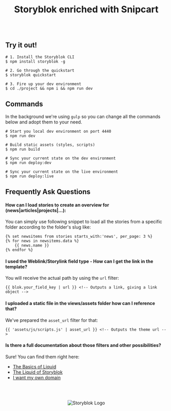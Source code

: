 <p align="center">
  <h1 align="center">Storyblok enriched with Snipcart</h1>
</p>
<br><br>


## Try it out!

```
# 1. Install the Storyblok CLI
$ npm install storyblok -g

# 2. Go through the quickstart
$ storyblok quickstart

# 3. Fire up your dev environment
$ cd ./project && npm i && npm run dev
```

## Commands

In the background we're using `gulp` so you can change all the commands below and adopt them to your need.
```
# Start you local dev environment on port 4440
$ npm run dev

# Build static assets (styles, scripts)
$ npm run build

# Sync your current state on the dev environment
$ npm run deploy:dev

# Sync your current state on the live environment
$ npm run deploy:live
```

## Frequently Ask Questions

#### How can I load stories to create an overview for (news|articles|projects|...): 

You can simply use following snippet to load all the stories from a specific folder according to the folder's slug like:

```
{% set newsitems from stories starts_with:'news', per_page: 3 %}
{% for news in newsitems.data %}
    {{ news.name }}
{% endfor %}
```

#### I used the Weblink/Storylink field type - How can I get the link in the template?
You will receive the actual path by using the `url` filter:

```
{{ blok.your_field_key | url }} <!-- Outputs a link, giving a link object -->
```

#### I uploaded a static file in the views/assets folder how can I reference that?
We've prepared the `asset_url` filter for that:

```
{{ 'assets/js/scripts.js' | asset_url }} <!-- Outputs the theme url -->
```

#### Is there a full documentation about those filters and other possibilities?

Sure! You can find them right here:

- [The Basics of Liquid](https://www.storyblok.com/docs/Rendering-Service/the-basics-of-liquid)
- [The Liquid of Storyblok](https://www.storyblok.com/docs/Rendering-Service/Theme-Documentation)
- [I want my own domain](https://www.storyblok.com/docs/Rendering-Service/Introduction)

<br>
<br>
<p align="center">
<img src="https://a.storyblok.com/f/39898/1c9c224705/storyblok_black.svg" alt="Storyblok Logo">
</p>
